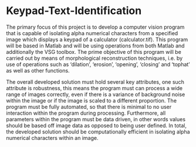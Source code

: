 # Keypad-Text-Identification

The primary focus of this project is to develop a computer vision program that is capable of isolating alpha numerical characters from a specified image which displays a keypad of a calculator (calculator.tif). This program will be based in Matlab and will be using operations from both Matlab and additionally the VSG toolbox. The prime objective of this program will be carried out by means of morphological reconstruction techniques, i.e. by use of operations such as ‘dilation’, ‘erosion’, ‘opening’, ‘closing’ and ‘tophat’ as well as other functions. 

The overall developed solution must hold several key attributes, one such attribute is robustness, this means the program must can process a wide range of images correctly, even if there is a variance of background noise within the image or if the image is scaled to a different proportion. The program must be fully automated, so that there is minimal to no user interaction within the program during processing.  Furthermore, all parameters within the program must be data driven, in other words values should be based off image data as opposed to being user defined. In total, the developed solution should be computationally efficient in isolating alpha numerical characters within an image. 
